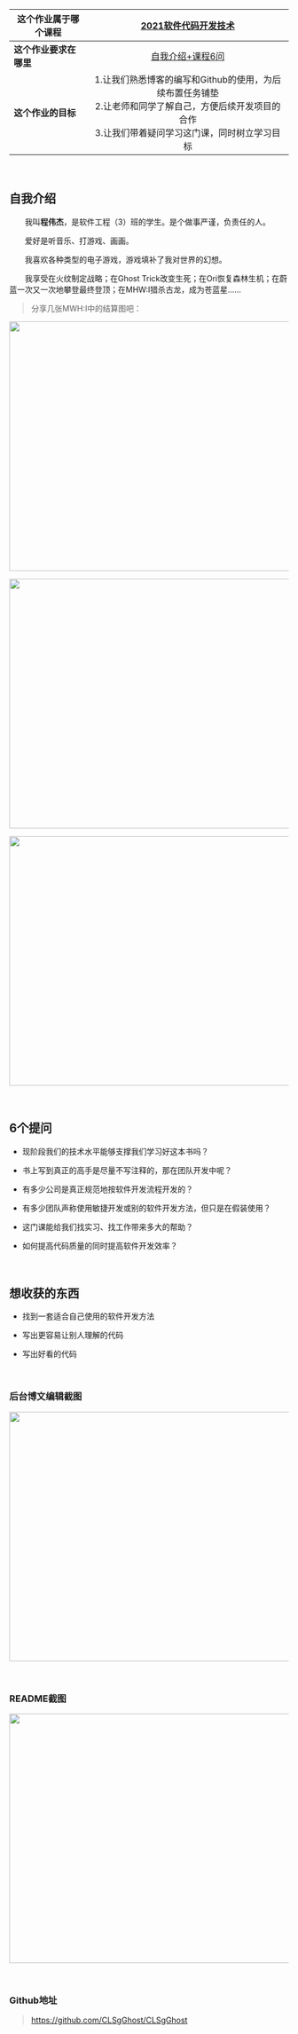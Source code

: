 | 这个作业属于哪个课程 | [2021软件代码开发技术](https://edu.cnblogs.com/campus/gdgy/2021Softwarecodedevelopmenttechnology) |
| -------------------- | :----------------------------------------------------------: |
| **这个作业要求在哪里**   | [自我介绍+课程6问](https://edu.cnblogs.com/campus/gdgy/2021Softwarecodedevelopmenttechnology/homework/11773) |
| **这个作业的目标**       | 1.让我们熟悉博客的编写和Github的使用，为后续布置任务铺垫<br />2.让老师和同学了解自己，方便后续开发项目的合作<br />3.让我们带着疑问学习这门课，同时树立学习目标 | <br /> <br />

<br />

## 自我介绍
​　　我叫**程伟杰**，是软件工程（3）班的学生。是个做事严谨，负责任的人。

　　爱好是听音乐、打游戏、画画。

　　我喜欢各种类型的电子游戏，游戏填补了我对世界的幻想。
  
　　我享受在火纹制定战略；在Ghost Trick改变生死；在Ori恢复森林生机；在蔚蓝一次又一次地攀登最终登顶；在MHW:I猎杀古龙，成为苍蓝星......

>分享几张MWH:I中的结算图吧：

<img src="https://img2020.cnblogs.com/blog/1958609/202103/1958609-20210308214220112-1871406239.jpg" width = "800" height = "450" align=center /> <br />

<img src="https://img2020.cnblogs.com/blog/1958609/202103/1958609-20210308211506140-1087712321.jpg" width = "800" height = "450" align=center /> <br />

<img src="https://img2020.cnblogs.com/blog/1958609/202103/1958609-20210308211516880-1745392427.jpg" width = "800" height = "450" align=center /> <br /> 


<br />

## 6个提问
- 现阶段我们的技术水平能够支撑我们学习好这本书吗？

- 书上写到真正的高手是尽量不写注释的，那在团队开发中呢？

- 有多少公司是真正规范地按软件开发流程开发的？

- 有多少团队声称使用敏捷开发或别的软件开发方法，但只是在假装使用？

- 这门课能给我们找实习、找工作带来多大的帮助？

- 如何提高代码质量的同时提高软件开发效率？ <br />

<br />

## 想收获的东西
-  找到一套适合自己使用的软件开发方法

-  写出更容易让别人理解的代码

-  写出好看的代码 <br />


<br />

### 后台博文编辑截图
<img src="https://img2020.cnblogs.com/blog/1958609/202103/1958609-20210308212054598-1455331309.png" width = "800" height = "450" align=center /> <br />

<br />

### README截图
<img src="https://img2020.cnblogs.com/blog/1958609/202103/1958609-20210308213428312-1830797647.png" width = "800" height = "450" align=center /> <br />

<br />

### Github地址

> https://github.com/CLSgGhost/CLSgGhost 

<br />
